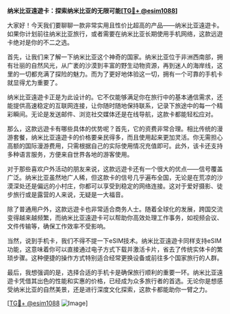 **纳米比亚遠遊卡：探索纳米比亚的无限可能[[TG💪+ @esim1088](https://t.me/s/esim1088)]**

大家好！今天我们要聊聊一款非常实用且性价比超高的产品——纳米比亚遠遊卡。如果你计划前往纳米比亚旅行，或者需要在纳米比亚长期使用手机网络，这款远遊卡绝对是你的不二之选。

首先，让我们来了解一下纳米比亚这个神奇的国家。纳米比亚位于非洲西南部，拥有壮丽的自然风光，从广袤的沙漠到丰富的野生动物资源，再到迷人的海岸线，这里的一切都充满了探险的魅力。而为了更好地体验这一切，拥有一个可靠的手机卡就显得尤为重要了。

纳米比亚遠遊卡正是为此设计的。它不仅能够满足你在旅行中的基本通信需求，还能提供高速稳定的互联网连接，让你随时随地保持联系，记录下旅途中的每一个精彩瞬间。无论是发送邮件、浏览社交媒体还是在线导航，这款卡都能轻松应对。

那么，这款远遊卡有哪些具体的优势呢？首先，它的资费非常合理。相比传统的漫游套餐，纳米比亚遠遊卡的价格要亲民得多，而且使用起来更加灵活。你无需担心高额的国际漫游费用，只需根据自己的实际使用情况充值即可。此外，该卡还支持多种语言服务，方便来自世界各地的游客使用。

对于那些喜欢户外活动的朋友来说，这款远遊卡还有一个很大的优点——信号覆盖广泛。纳米比亚虽然地广人稀，但这款卡的信号几乎遍布全国，无论是在荒凉的沙漠深处还是偏远的小村庄，你都可以享受到稳定的网络连接。这对于爱好摄影、徒步旅行或是露营的人来说，无疑是一大福音。

除了普通用户外，这款远遊卡也非常适合商务人士。随着全球化的发展，跨国交流变得越来越频繁，而纳米比亚遠遊卡可以帮助你高效处理工作事务，如视频会议、文件传输等，确保工作效率不受影响。

当然，说到手机卡，我们不得不提一下eSIM技术。纳米比亚遠遊卡同样支持eSIM功能，这意味着你可以直接通过电子方式下载并激活卡片，省去了传统实体卡的繁琐步骤。这种便捷的操作方式特别适合经常更换设备或前往多个国家旅行的人群。

最后，我想强调的是，选择合适的手机卡是确保旅行顺利的重要一环。纳米比亚遠遊卡凭借其出色的性能和实惠的价格，已经成为众多旅行者的首选。无论你是想感受纳米比亚的自然美景，还是进行深度文化探索，这款卡都能助你一臂之力。

[[TG💪+ @esim1088](https://t.me/s/esim1088) ![Image](https://i.postimg.cc/4NQfJmqS/Snipaste-2025-05-13-00-14-12.png)]